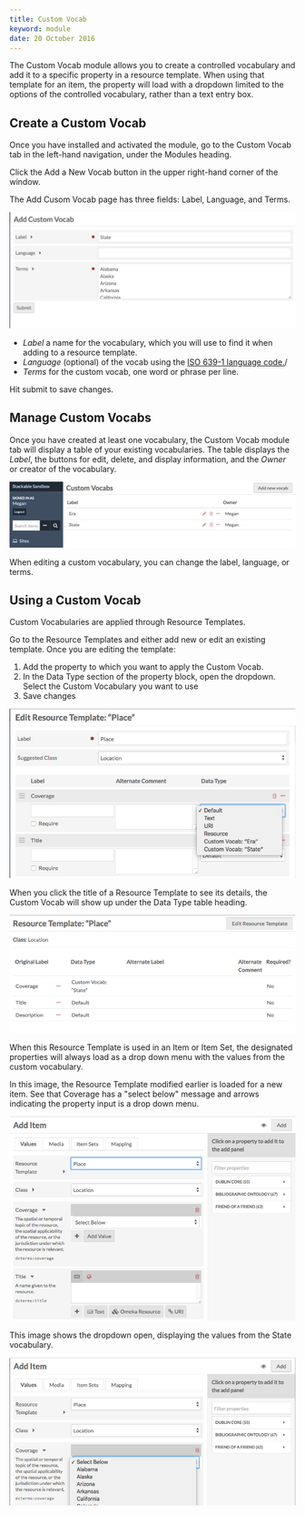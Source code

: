 ```yaml
---
title: Custom Vocab
keyword: module
date: 20 October 2016
---
```


The Custom Vocab module allows you to create a controlled vocabulary and add it to a specific property in a resource template. When using that template for an item, the property will load with a dropdown limited to the options of the controlled vocabulary, rather than a text entry box.

Create a Custom Vocab
--------------------
Once you have installed and activated the module, go to the Custom Vocab tab in the left-hand navigation, under the Modules heading. 

Click the Add a New Vocab button in the upper right-hand corner of the window. 

The Add Cusom Vocab page has three fields: Label, Language, and Terms. 

![Add Custom Vocab with data entered in the label and terms fields](../modules/modulesfiles/customVocab_add.png)

- *Label* a name for the vocabulary, which you will use to find it when adding to a resource template.
- *Language* (optional) of the vocab using the [ISO 639-1 language code.](http://www.iso.org/iso/language_codes)/
- *Terms* for the custom vocab, one word or phrase per line.

Hit submit to save changes.

Manage Custom Vocabs
------------------------
Once you have created at least one vocabulary, the Custom Vocab module tab will display a table of your existing vocabularies. The table displays the *Label*, the buttons for edit, delete, and display information, and the *Owner* or creator of the vocabulary. 

![Custom Vocab tab with two existing vocabularies](../modules/modulesfiles/customVocab_manage.png)

When editing a custom vocabulary, you can change the label, language, or terms.

Using a Custom Vocab
-------------------------------------
Custom Vocabularies are applied through Resource Templates. 

Go to the Resource Templates and either add new or edit an existing template. Once you are editing the template:

1. Add the property to which you want to apply the Custom Vocab.
2. In the Data Type section of the property block, open the dropdown. Select the Custom Vocabulary you want to use
3. Save changes

![Resource Template data being edited with dropdown open to show available vocabularies](../modules/modulesfiles/customVocab_select.png)

When you click the title of a Resource Template to see its details, the Custom Vocab will show up under the Data Type table heading.

![Resource Template "Place" with the custom vocabulary State applied to Coverage](../modules/modulesfiles/customVocab_resource.png)

When this Resource Template is used in an Item or Item Set, the designated properties will always load as a drop down menu with the values from the custom vocabulary.

In this image, the Resource Template modified earlier is loaded for a new item. See that Coverage has a "select below" message and arrows indicating the property input is a drop down menu.

![as described](../modules/modulesfiles/customVocab_item1.png)

This image shows the dropdown open, displaying the values from the State vocabulary.

![as described](../modules/modulesfiles/customVocab_item2.png)